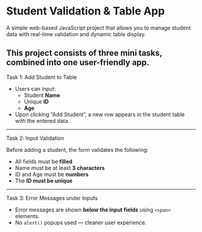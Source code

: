 # Student Validation & Table App

A simple web-based JavaScript project that allows you to manage student data with real-time validation and dynamic table display.

This project consists of **three mini tasks**, combined into one user-friendly app.
---
 Task 1: Add Student to Table
- Users can input:
  - Student **Name**
  - Unique **ID**
  - **Age**
- Upon clicking “Add Student”, a new row appears in the student table with the entered data.
---
Task 2: Input Validation

Before adding a student, the form validates the following:
- All fields must be **filled**
- Name must be at least **3 characters**
- ID and Age must be **numbers**
- The **ID must be unique**
---
 Task 3: Error Messages under Inputs
- Error messages are shown **below the input fields** using `<span>` elements.
- No `alert()` popups used — cleaner user experience.

